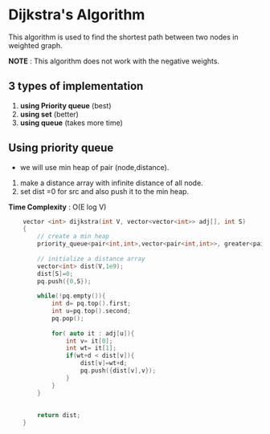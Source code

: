 # Dijkstra's Algorithm
This algorithm is used to find the shortest path between two nodes in weighted graph.

**NOTE** : This algorithm does not work with the negative weights.

## 3 types of implementation
1. **using Priority queue** (best)
2. **using set** (better)
3. **using queue** (takes more time)

## Using priority queue
- we will use min heap of pair (node,distance).

1. make a distance array with infinite distance of all node.
2. set dist =0 for src and also push it to the min heap.

**Time Complexity** : O(E log V)
```cpp
    vector <int> dijkstra(int V, vector<vector<int>> adj[], int S)
    {
        // create a min heap 
        priority_queue<pair<int,int>,vector<pair<int,int>>, greater<pair<int,int>>> pq;
        
        // initialize a distance array
        vector<int> dist(V,1e9);
        dist[S]=0;
        pq.push({0,S});
        
        while(!pq.empty()){
            int d= pq.top().first;
            int u=pq.top().second;
            pq.pop();
            
            for( auto it : adj[u]){
                int v= it[0];
                int wt= it[1];
                if(wt+d < dist[v]){
                    dist[v]=wt+d;
                    pq.push({dist[v],v});
                }
            }
        }
        
        
        return dist;
    }
```
